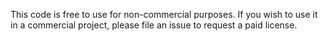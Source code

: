 This code is free to use for non-commercial purposes. If you wish to use it in a commercial project, please file an issue to request a paid license.